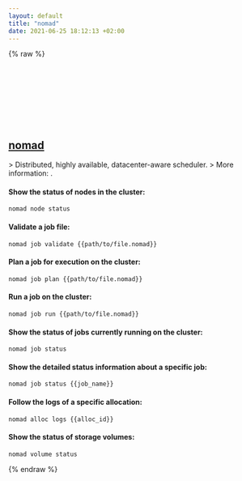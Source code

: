 ```yaml
---
layout: default
title: "nomad"
date: 2021-06-25 18:12:13 +02:00
---
```

{% raw %}
<h2 id="nomad">
  <a href="/en/common/nomad.html">nomad</a> <a href="#nomad"><svg class="icon">
    <use href="/assets/images/unicode_sprite.svg#link" />
  </svg></a>
</h2>
> Distributed, highly available, datacenter-aware scheduler.
> More information: <https://www.nomadproject.io/docs/commands/>.

#### Show the status of nodes in the cluster:
```shell
nomad node status
```
#### Validate a job file:
```shell
nomad job validate {{path/to/file.nomad}}
```
#### Plan a job for execution on the cluster:
```shell
nomad job plan {{path/to/file.nomad}}
```
#### Run a job on the cluster:
```shell
nomad job run {{path/to/file.nomad}}
```
#### Show the status of jobs currently running on the cluster:
```shell
nomad job status
```
#### Show the detailed status information about a specific job:
```shell
nomad job status {{job_name}}
```
#### Follow the logs of a specific allocation:
```shell
nomad alloc logs {{alloc_id}}
```
#### Show the status of storage volumes:
```shell
nomad volume status
```
{% endraw %}